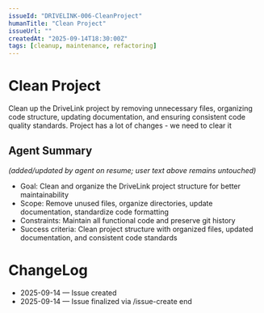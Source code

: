 ```yaml
---
issueId: "DRIVELINK-006-CleanProject"
humanTitle: "Clean Project"
issueUrl: ""
createdAt: "2025-09-14T18:30:00Z"
tags: [cleanup, maintenance, refactoring]
---
```


# Clean Project

Clean up the DriveLink project by removing unnecessary files, organizing code structure, updating documentation, and ensuring consistent code quality standards.
Project has a lot of changes - we need to clear it



## Agent Summary
*(added/updated by agent on resume; user text above remains untouched)*
- Goal: Clean and organize the DriveLink project structure for better maintainability
- Scope: Remove unused files, organize directories, update documentation, standardize code formatting
- Constraints: Maintain all functional code and preserve git history
- Success criteria: Clean project structure with organized files, updated documentation, and consistent code standards

# ChangeLog
- 2025-09-14 — Issue created
- 2025-09-14 — Issue finalized via /issue-create end